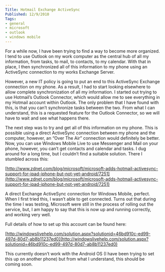 ```yaml
---
Title: Hotmail Exchange ActiveSync
Published: 12/9/2010
Tags:
- general
- microsoft
- outlook
- windows mobile
---
```


For a while now, I have been trying to find a way to become more organized. I tend to use Outlook on my work computer as the central hub of all my information, from tasks, to mail, to contacts, to my calendar. With that in place, I then synchronized all of this information to my phone using an ActiveSync connection to my works Exchange Server.

However, a new IT policy is going to put an end to this ActiveSync Exchange connection on my phone. As a result, I had to start looking elsewhere to allow complete synchronization of all my information. I started out trying to use Hotmail’s Outlook Connector, which would allow me to see everything in my Hotmail account within Outlook. The only problem that I have found with this, is that you can’t synchronize tasks between the two. From what I can understand, this is a requested feature for the Outlook Connector, so we will have to wait and see what happens there.

The next step was to try and get all of this information on my phone. This is possible using a direct ActiveSync connection between my phone and the computer, however, an “Over The Air” connection would definitely be better. Now, you can use Windows Mobile Live to use Messenger and Mail on your phone, however, you can’t get contacts and calendar and tasks. I dug around for a long time, but I couldn’t find a suitable solution. There I stumbled across this:

[http://www.zdnet.com/blog/microsoft/microsoft-adds-hotmail-activesync-support-for-ipad-iphone-but-not-yet-android/7251](http://www.zdnet.com/blog/microsoft/microsoft-adds-hotmail-activesync-support-for-ipad-iphone-but-not-yet-android/7251)

A direct Exchange ActiveSync connection for Windows Mobile, perfect. When I first tried this, I wasn’t able to get connected. Turns out that during the time I was testing, Microsoft were still in the process of rolling out the service, but, I am happy to say that this is now up and running correctly, and working very well.

Full details of how to set up this account can be found here:

[http://windowslivehelp.com/solution.aspx?solutionid=46bd910c-ed99-497d-80d7-ab8b11237ed0](http://windowslivehelp.com/solution.aspx?solutionid=46bd910c-ed99-497d-80d7-ab8b11237ed0)

This currently doesn’t work with the Android OS (I have been trying to set this up on another phone) but from what I understand, this should be coming soon.
